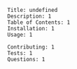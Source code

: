 
    Title: undefined
    Description: 1
    Table of Contents: 1
    Installation: 1
    Usage: 1

    Contributing: 1
    Tests: 1
    Questions: 1
    
